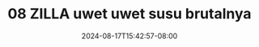 --- 
title: "08 ZILLA uwet uwet susu brutalnya"
description: "streaming  video bokep 08 ZILLA uwet uwet susu brutalnya   full terbaru"
date: 2024-08-17T15:42:57-08:00
file_code: "qnzgaptvqww2"
draft: false
cover: "82dn05imytc1obmp.jpg"
tags: ["ZILLA", "uwet", "uwet", "susu", "brutalnya", "bokep-indo", "bokep-viral", "bokep-ig"]
length: 215
fld_id: "1398219"
foldername: ".Hijab Zilla Torbut  16 Video"
categories: [".Hijab Zilla Torbut  16 Video"]
views: 170
---